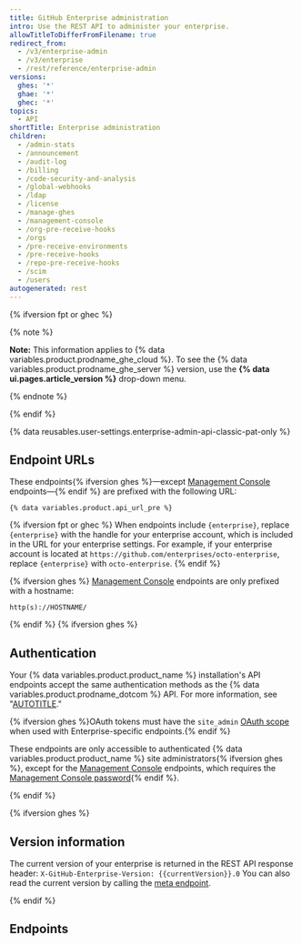 ```yaml
---
title: GitHub Enterprise administration
intro: Use the REST API to administer your enterprise.
allowTitleToDifferFromFilename: true
redirect_from:
  - /v3/enterprise-admin
  - /v3/enterprise
  - /rest/reference/enterprise-admin
versions:
  ghes: '*'
  ghae: '*'
  ghec: '*'
topics:
  - API
shortTitle: Enterprise administration
children:
  - /admin-stats
  - /announcement
  - /audit-log
  - /billing
  - /code-security-and-analysis
  - /global-webhooks
  - /ldap
  - /license
  - /manage-ghes
  - /management-console
  - /org-pre-receive-hooks
  - /orgs
  - /pre-receive-environments
  - /pre-receive-hooks
  - /repo-pre-receive-hooks
  - /scim
  - /users
autogenerated: rest
---
```


{% ifversion fpt or ghec %}

{% note %}

**Note:** This information applies to {% data variables.product.prodname_ghe_cloud %}. To see the {% data variables.product.prodname_ghe_server %} version, use the **{% data ui.pages.article_version %}** drop-down menu.

{% endnote %}

{% endif %}

{% data reusables.user-settings.enterprise-admin-api-classic-pat-only %}

## Endpoint URLs

These endpoints{% ifversion ghes %}—except [Management Console](#management-console) endpoints—{% endif %} are prefixed with the following URL:

```shell
{% data variables.product.api_url_pre %}
```

{% ifversion fpt or ghec %}
When endpoints include `{enterprise}`, replace `{enterprise}` with the handle for your enterprise account, which is included in the URL for your enterprise settings. For example, if your enterprise account is located at `https://github.com/enterprises/octo-enterprise`, replace `{enterprise}` with `octo-enterprise`.
{% endif %}

{% ifversion ghes %}
[Management Console](#management-console) endpoints are only prefixed with a hostname:

```shell
http(s)://HOSTNAME/
```

{% endif %}
{% ifversion ghes %}

## Authentication

Your {% data variables.product.product_name %} installation's API endpoints accept the same authentication methods as the {% data variables.product.prodname_dotcom %} API. For more information, see "[AUTOTITLE](/rest/overview/authenticating-to-the-rest-api)."

{% ifversion ghes %}OAuth tokens must have the `site_admin` [OAuth scope](/apps/oauth-apps/building-oauth-apps/scopes-for-oauth-apps#available-scopes) when used with Enterprise-specific endpoints.{% endif %}

These endpoints are only accessible to authenticated {% data variables.product.product_name %} site administrators{% ifversion ghes %}, except for the [Management Console](/rest/enterprise-admin/management-console) endpoints, which requires the [Management Console password](/admin/configuration/administering-your-instance-from-the-management-console){% endif %}.

{% endif %}

{% ifversion ghes %}

## Version information

The current version of your enterprise is returned in the REST API response header:
`X-GitHub-Enterprise-Version: {{currentVersion}}.0`
You can also read the current version by calling the [meta endpoint](/rest/meta).

{% endif %}

## Endpoints

<!-- Content after this section is automatically generated -->
